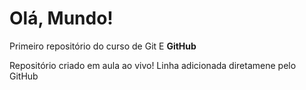 # Olá, Mundo! 
 Primeiro repositório do curso de Git E **GitHub**

Repositório criado em aula ao vivo! 
Linha adicionada diretamene pelo GitHub
